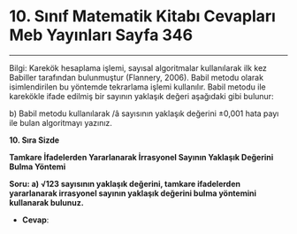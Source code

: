 # 10. Sınıf Matematik Kitabı Cevapları Meb Yayınları Sayfa 346

---

Bilgi: Karekök hesaplama işlemi, sayısal algoritmalar kullanılarak ilk kez Babiller tarafından bulunmuştur (Flannery, 2006). Babil metodu olarak isimlendirilen bu yöntemde tekrarlama işlemi kullanılır. Babil metodu ile karekökle ifade edilmiş bir sayının yaklaşık değeri aşağıdaki gibi bulunur:

b) Babil metodu kullanılarak /â sayısının yaklaşık değerini ±0,001 hata payı ile bulan algoritmayı yazınız.

**10. Sıra Sizde**

**Tamkare İfadelerden Yararlanarak İrrasyonel Sayının Yaklaşık Değerini Bulma Yöntemi**

**Soru: a) √123 sayısının yaklaşık değerini, tamkare ifadelerden yararlanarak irrasyonel sayının yaklaşık değerini bulma yöntemini kullanarak bulunuz.**

-   **Cevap**: